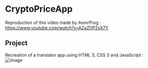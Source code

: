 # CryptoPriceApp
Reproduction of this video made by AsmrProg : https://www.youtube.com/watch?v=AZaZOP2sX7Y

## Project
Recreation of a translator app using HTML 5, CSS 3 and JavaScript :  
![image](https://user-images.githubusercontent.com/114923734/220760074-d513b24b-01a9-4b6d-8ab0-1997308ae873.png)
